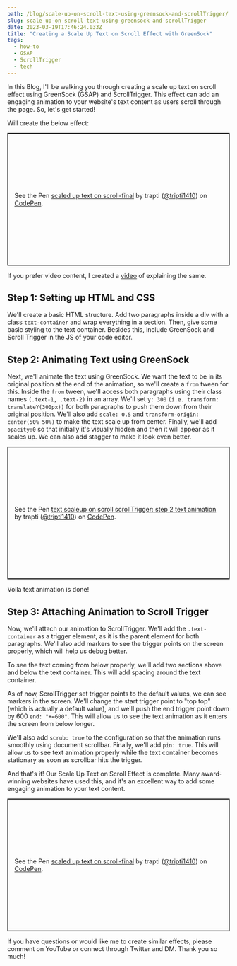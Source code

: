 ```yaml
---
path: /blog/scale-up-on-scroll-text-using-greensock-and-scrollTrigger/
slug: scale-up-on-scroll-text-using-greensock-and-scrollTrigger
date: 2023-03-19T17:46:24.033Z
title: "Creating a Scale Up Text on Scroll Effect with GreenSock"
tags:
  - how-to
  - GSAP
  - ScrollTrigger
  - tech
---
```


In this Blog, I'll be walking you through creating a scale up text on scroll effect using GreenSock (GSAP) and ScrollTrigger. This effect can add an engaging animation to your website's text content as users scroll through the page. So, let's get started!

Will create the below effect:

<p class="codepen" data-height="300" data-default-tab="result" data-slug-hash="NWBwgpE" data-user="tripti1410" style="height: 300px; box-sizing: border-box; display: flex; align-items: center; justify-content: center; border: 2px solid; margin: 1em 0; padding: 1em;">
  <span>See the Pen <a href="https://codepen.io/tripti1410/pen/NWBwgpE">
  scaled up text on scroll-final</a> by trapti (<a href="https://codepen.io/tripti1410">@tripti1410</a>)
  on <a href="https://codepen.io">CodePen</a>.</span>
</p>
<script async src="https://cpwebassets.codepen.io/assets/embed/ei.js"></script>

If you prefer video content, I created a [video](https://www.youtube.com/watch?v=kl0GSH2mIsQ) of explaining the same.

## Step 1: Setting up HTML and CSS

We'll create a basic HTML structure. Add two paragraphs inside a div with a class `text-container` and wrap everything in a section. Then, give some basic styling to the text container. Besides this, include GreenSock and Scroll Trigger in the JS of your code editor.

## Step 2: Animating Text using GreenSock

Next, we'll animate the text using GreenSock. We want the text to be in its original position at the end of the animation, so we'll create a `from` tween for this. Inside the `from` tween, we'll access both paragraphs using their class names `(.text-1, .text-2)` in an array. We'll set `y: 300`
`(i.e. transform: translateY(300px))` for both paragraphs to push them down from their original position. We'll also add `scale: 0.5` and `transform-origin: center(50% 50%)` to make the text scale up from center. Finally, we'll add `opacity:0` so that initially it's visually hidden and then it will appear as it scales up. We can also add stagger to make it look even better.

<p class="codepen" data-height="300" data-default-tab="js,result" data-slug-hash="wvxdRqr" data-user="tripti1410" style="height: 300px; box-sizing: border-box; display: flex; align-items: center; justify-content: center; border: 2px solid; margin: 1em 0; padding: 1em;">
  <span>See the Pen <a href="https://codepen.io/tripti1410/pen/wvxdRqr">
  text scaleup on scroll scrollTrigger: step 2 text animation</a> by trapti (<a href="https://codepen.io/tripti1410">@tripti1410</a>)
  on <a href="https://codepen.io">CodePen</a>.</span>
</p>
<script async src="https://cpwebassets.codepen.io/assets/embed/ei.js"></script>

Voila text animation is done!

## Step 3: Attaching Animation to Scroll Trigger

Now, we'll attach our animation to ScrollTrigger. We'll add the `.text-container` as a trigger element, as it is the parent element for both paragraphs. We'll also add markers to see the trigger points on the screen properly, which will help us debug better.

To see the text coming from below properly, we'll add two sections above and below the text container. This will add spacing around the text container.

As of now, ScrollTrigger set trigger points to the default values, we can see markers in the screen. We'll change the start trigger point to "top top" (which is actually a default value), and we'll push the end trigger point down by 600 `end: "+=600"`. This will allow us to see the text animation as it enters the screen from below longer.

We'll also add `scrub: true` to the configuration so that the animation runs smoothly using document scrollbar. Finally, we'll add `pin: true`. This will allow us to see text animation properly while the text container becomes stationary as soon as scrollbar hits the trigger.

And that's it! Our Scale Up Text on Scroll Effect is complete. Many award-winning websites have used this, and it's an excellent way to add some engaging animation to your text content.

<p class="codepen" data-height="300" data-default-tab="result" data-slug-hash="NWBwgpE" data-user="tripti1410" style="height: 300px; box-sizing: border-box; display: flex; align-items: center; justify-content: center; border: 2px solid; margin: 1em 0; padding: 1em;">
  <span>See the Pen <a href="https://codepen.io/tripti1410/pen/NWBwgpE">
  scaled up text on scroll-final</a> by trapti (<a href="https://codepen.io/tripti1410">@tripti1410</a>)
  on <a href="https://codepen.io">CodePen</a>.</span>
</p>
<script async src="https://cpwebassets.codepen.io/assets/embed/ei.js"></script>

If you have questions or would like me to create similar effects, please comment on YouTube or connect through Twitter and DM. Thank you so much!
